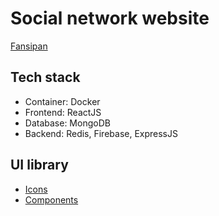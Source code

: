 #  Social network website

[Fansipan](https://fansipan-web.onrender.com)

## Tech stack

-   Container: Docker
-   Frontend: ReactJS
-   Database: MongoDB
-   Backend: Redis, Firebase, ExpressJS

## UI library

-   [Icons](https://fontawesome.com/search)
-   [Components](https://v4.mui.com/)

